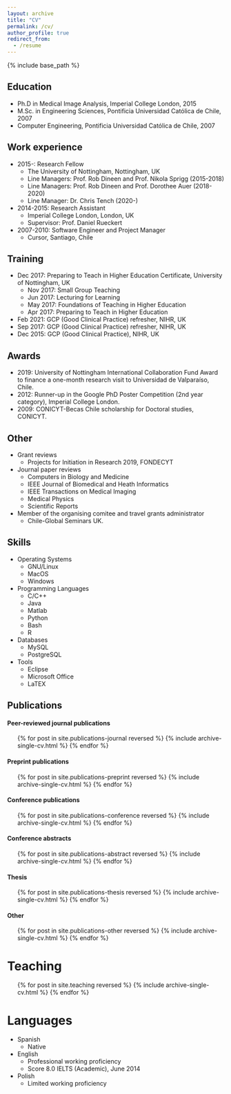 ```yaml
---
layout: archive
title: "CV"
permalink: /cv/
author_profile: true
redirect_from:
  - /resume
---
```


{% include base_path %}


Education
------
* Ph.D in Medical Image Analysis, Imperial College London, 2015
* M.Sc. in Engineering Sciences, Pontificia Universidad Cat&oacute;lica de Chile, 2007
* Computer Engineering, Pontificia Universidad Cat&oacute;lica de Chile, 2007


Work experience
------
* 2015-: Research Fellow
  * The University of Nottingham, Nottingham, UK
  * Line Managers: Prof. Rob Dineen and Prof. Nikola Sprigg (2015-2018)
  * Line Managers: Prof. Rob Dineen and Prof. Dorothee Auer (2018-2020)
  * Line Manager: Dr. Chris Tench (2020-)
* 2014-2015: Research Assistant
  * Imperial College London, London, UK
  * Supervisor: Prof. Daniel Rueckert
* 2007-2010: Software Engineer and Project Manager
  * Cursor, Santiago, Chile
  

Training
------
* Dec 2017: Preparing to Teach in Higher Education Certificate, University of Nottingham, UK
  * Nov 2017: Small Group Teaching
  * Jun 2017: Lecturing for Learning
  * May 2017: Foundations of Teaching in Higher Education
  * Apr 2017: Preparing to Teach in Higher Education
* Feb 2021: GCP (Good Clinical Practice) refresher, NIHR, UK
* Sep 2017: GCP (Good Clinical Practice) refresher, NIHR, UK
* Dec 2015: GCP (Good Clinical Practice), NIHR, UK


Awards
------
* 2019: University of Nottingham International Collaboration Fund Award to finance a one-month research visit to Universidad de Valpara&iacute;so, Chile.
* 2012: Runner-up in the Google PhD Poster Competition (2nd year category), Imperial College London.
* 2009: CONICYT-Becas Chile scholarship for Doctoral studies, CONICYT.
  

Other
------
* Grant reviews
  * Projects for Initiation in Research 2019, FONDECYT
* Journal paper reviews
  * Computers in Biology and Medicine
  * IEEE Journal of Biomedical and Heath Informatics
  * IEEE Transactions on Medical Imaging
  * Medical Physics
  * Scientific Reports
* Member of the organising comitee and travel grants administrator
  * Chile-Global Seminars UK.


Skills
------
* Operating Systems
  * GNU/Linux
  * MacOS
  * Windows
* Programming Languages
  * C/C++
  * Java
  * Matlab
  * Python
  * Bash
  * R
* Databases
  * MySQL
  * PostgreSQL
* Tools
  * Eclipse
  * Microsoft Office
  * LaTEX

  
Publications
------
  <div>
  <p><h4>Peer-reviewed journal publications</h4></p>
  <ul>
  {% for post in site.publications-journal reversed %}
    {% include archive-single-cv.html %}
  {% endfor %}
  </ul>
  </div>

  <div>
  <p><h4>Preprint publications</h4></p>
  <ul>
  {% for post in site.publications-preprint reversed %}
    {% include archive-single-cv.html %}
  {% endfor %}
  </ul>
  </div>

  <div>
  <p><h4>Conference publications</h4></p>
  <ul>
  {% for post in site.publications-conference reversed %}
    {% include archive-single-cv.html %}
  {% endfor %}
  </ul>
  </div>

  <div>
  <p><h4>Conference abstracts</h4></p>
  <ul>
  {% for post in site.publications-abstract reversed %}
    {% include archive-single-cv.html %}
  {% endfor %}
  </ul>
  </div>

  <div>
  <p><h4>Thesis</h4></p>
  <ul>
  {% for post in site.publications-thesis reversed %}
    {% include archive-single-cv.html %}
  {% endfor %}
  </ul>
  </div>
  
  <div>
  <p><h4>Other</h4></p>
  <ul>
  {% for post in site.publications-other reversed %}
    {% include archive-single-cv.html %}
  {% endfor %}
  </ul>
  </div>

Teaching
======
  <ul>
  {% for post in site.teaching reversed %}
    {% include archive-single-cv.html %}
  {% endfor %}
  </ul>


Languages
======
* Spanish
  * Native
* English
  * Professional working proficiency
  * Score 8.0 IELTS (Academic), June 2014
* Polish
  * Limited working proficiency
